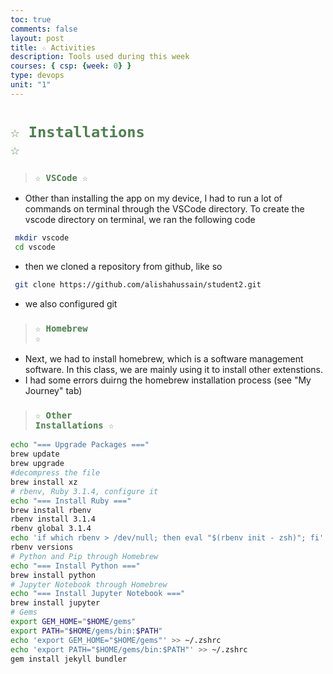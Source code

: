 ```yaml
---
toc: true
comments: false
layout: post
title: ☆ Activities
description: Tools used during this week
courses: { csp: {week: 0} }
type: devops
unit: "1"
---
```


# <code style="color:#4e804f;">☆ Installations ☆</code>

> ### <code style="color:#4e804f;">☆ VSCode ☆</code>
- Other than installing the app on my device, I had to run a lot of commands on terminal through the VSCode directory. To create the vscode directory on terminal, we ran the following code
```bash
 mkdir vscode
 cd vscode
```
- then we cloned a repository from github, like so
```bash
 git clone https://github.com/alishahussain/student2.git
```
- we also configured git

> ### <code style="color:#4e804f;">☆ Homebrew ☆</code>
- Next, we had to install homebrew, which is a software management software. In this class, we are mainly using it to install other extenstions. 
- I had some errors duirng the homebrew installation process (see "My Journey" tab)

> ### <code style="color:#4e804f;">☆ Other Installations ☆</code>
> 
```bash
echo "=== Upgrade Packages ==="
brew update
brew upgrade
#decompress the file
brew install xz 
# rbenv, Ruby 3.1.4, configure it
echo "=== Install Ruby ==="
brew install rbenv
rbenv install 3.1.4
rbenv global 3.1.4
echo 'if which rbenv > /dev/null; then eval "$(rbenv init - zsh)"; fi' >> ~/.zshrc
rbenv versions 
# Python and Pip through Homebrew
echo "=== Install Python ==="
brew install python
# Jupyter Notebook through Homebrew
echo "=== Install Jupyter Notebook ==="
brew install jupyter
# Gems
export GEM_HOME="$HOME/gems"
export PATH="$HOME/gems/bin:$PATH"
echo 'export GEM_HOME="$HOME/gems"' >> ~/.zshrc
echo 'export PATH="$HOME/gems/bin:$PATH"' >> ~/.zshrc
gem install jekyll bundler 
```